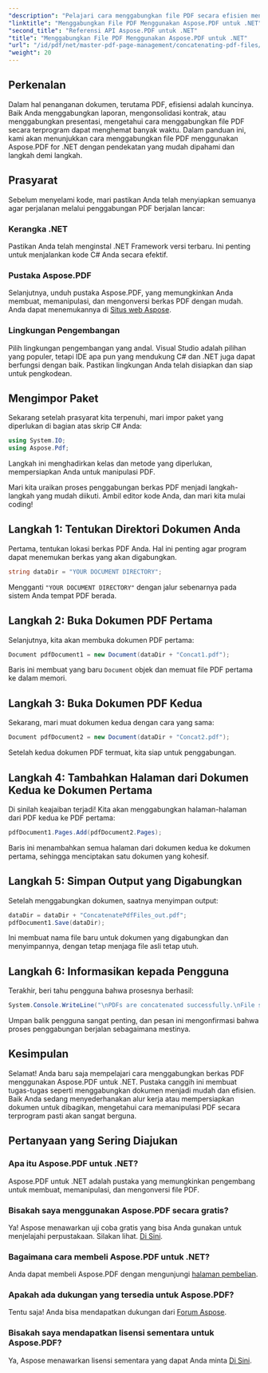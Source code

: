 ```yaml
---
"description": "Pelajari cara menggabungkan file PDF secara efisien menggunakan Aspose.PDF untuk .NET dengan panduan lengkap ini. Ikuti petunjuk langkah demi langkah kami untuk menggabungkan laporan dan kontrak dengan mudah."
"linktitle": "Menggabungkan File PDF Menggunakan Aspose.PDF untuk .NET"
"second_title": "Referensi API Aspose.PDF untuk .NET"
"title": "Menggabungkan File PDF Menggunakan Aspose.PDF untuk .NET"
"url": "/id/pdf/net/master-pdf-page-management/concatenating-pdf-files/"
"weight": 20
---
```


## Perkenalan

Dalam hal penanganan dokumen, terutama PDF, efisiensi adalah kuncinya. Baik Anda menggabungkan laporan, mengonsolidasi kontrak, atau menggabungkan presentasi, mengetahui cara menggabungkan file PDF secara terprogram dapat menghemat banyak waktu. Dalam panduan ini, kami akan menunjukkan cara menggabungkan file PDF menggunakan Aspose.PDF for .NET dengan pendekatan yang mudah dipahami dan langkah demi langkah.

## Prasyarat

Sebelum menyelami kode, mari pastikan Anda telah menyiapkan semuanya agar perjalanan melalui penggabungan PDF berjalan lancar:

### Kerangka .NET

Pastikan Anda telah menginstal .NET Framework versi terbaru. Ini penting untuk menjalankan kode C# Anda secara efektif.

### Pustaka Aspose.PDF

Selanjutnya, unduh pustaka Aspose.PDF, yang memungkinkan Anda membuat, memanipulasi, dan mengonversi berkas PDF dengan mudah. Anda dapat menemukannya di [Situs web Aspose](https://releases.aspose.com/pdf/net/).

### Lingkungan Pengembangan

Pilih lingkungan pengembangan yang andal. Visual Studio adalah pilihan yang populer, tetapi IDE apa pun yang mendukung C# dan .NET juga dapat berfungsi dengan baik. Pastikan lingkungan Anda telah disiapkan dan siap untuk pengkodean.

## Mengimpor Paket

Sekarang setelah prasyarat kita terpenuhi, mari impor paket yang diperlukan di bagian atas skrip C# Anda:

```csharp
using System.IO;
using Aspose.Pdf;
```

Langkah ini menghadirkan kelas dan metode yang diperlukan, mempersiapkan Anda untuk manipulasi PDF.

Mari kita uraikan proses penggabungan berkas PDF menjadi langkah-langkah yang mudah diikuti. Ambil editor kode Anda, dan mari kita mulai coding!

## Langkah 1: Tentukan Direktori Dokumen Anda

Pertama, tentukan lokasi berkas PDF Anda. Hal ini penting agar program dapat menemukan berkas yang akan digabungkan.

```csharp
string dataDir = "YOUR DOCUMENT DIRECTORY";
```

Mengganti `"YOUR DOCUMENT DIRECTORY"` dengan jalur sebenarnya pada sistem Anda tempat PDF berada.

## Langkah 2: Buka Dokumen PDF Pertama

Selanjutnya, kita akan membuka dokumen PDF pertama:

```csharp
Document pdfDocument1 = new Document(dataDir + "Concat1.pdf");
```

Baris ini membuat yang baru `Document` objek dan memuat file PDF pertama ke dalam memori.

## Langkah 3: Buka Dokumen PDF Kedua

Sekarang, mari muat dokumen kedua dengan cara yang sama:

```csharp
Document pdfDocument2 = new Document(dataDir + "Concat2.pdf");
```

Setelah kedua dokumen PDF termuat, kita siap untuk penggabungan.

## Langkah 4: Tambahkan Halaman dari Dokumen Kedua ke Dokumen Pertama

Di sinilah keajaiban terjadi! Kita akan menggabungkan halaman-halaman dari PDF kedua ke PDF pertama:

```csharp
pdfDocument1.Pages.Add(pdfDocument2.Pages);
```

Baris ini menambahkan semua halaman dari dokumen kedua ke dokumen pertama, sehingga menciptakan satu dokumen yang kohesif.

## Langkah 5: Simpan Output yang Digabungkan

Setelah menggabungkan dokumen, saatnya menyimpan output:

```csharp
dataDir = dataDir + "ConcatenatePdfFiles_out.pdf";
pdfDocument1.Save(dataDir);
```

Ini membuat nama file baru untuk dokumen yang digabungkan dan menyimpannya, dengan tetap menjaga file asli tetap utuh.

## Langkah 6: Informasikan kepada Pengguna

Terakhir, beri tahu pengguna bahwa prosesnya berhasil:

```csharp
System.Console.WriteLine("\nPDFs are concatenated successfully.\nFile saved at " + dataDir);
```

Umpan balik pengguna sangat penting, dan pesan ini mengonfirmasi bahwa proses penggabungan berjalan sebagaimana mestinya.

## Kesimpulan

Selamat! Anda baru saja mempelajari cara menggabungkan berkas PDF menggunakan Aspose.PDF untuk .NET. Pustaka canggih ini membuat tugas-tugas seperti menggabungkan dokumen menjadi mudah dan efisien. Baik Anda sedang menyederhanakan alur kerja atau mempersiapkan dokumen untuk dibagikan, mengetahui cara memanipulasi PDF secara terprogram pasti akan sangat berguna.

## Pertanyaan yang Sering Diajukan

### Apa itu Aspose.PDF untuk .NET?  
Aspose.PDF untuk .NET adalah pustaka yang memungkinkan pengembang untuk membuat, memanipulasi, dan mengonversi file PDF.

### Bisakah saya menggunakan Aspose.PDF secara gratis?  
Ya! Aspose menawarkan uji coba gratis yang bisa Anda gunakan untuk menjelajahi perpustakaan. Silakan lihat. [Di Sini](https://releases.aspose.com/).

### Bagaimana cara membeli Aspose.PDF untuk .NET?  
Anda dapat membeli Aspose.PDF dengan mengunjungi [halaman pembelian](https://purchase.aspose.com/buy).

### Apakah ada dukungan yang tersedia untuk Aspose.PDF?  
Tentu saja! Anda bisa mendapatkan dukungan dari [Forum Aspose](https://forum.aspose.com/c/pdf/10).

### Bisakah saya mendapatkan lisensi sementara untuk Aspose.PDF?  
Ya, Aspose menawarkan lisensi sementara yang dapat Anda minta [Di Sini](https://purchase.aspose.com/temporary-license/).